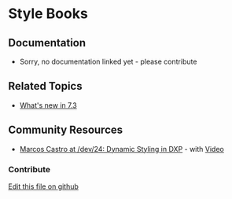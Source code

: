 # Style Books

## Documentation

* Sorry, no documentation linked yet - please contribute

## Related Topics

* [What's new in 7.3](https://learn.liferay.com/dxp/7.x/en/getting-started/whats-new-73.html#stylebooks)

## Community Resources

* [Marcos Castro at /dev/24: Dynamic Styling in DXP](https://liferay.dev/24#Dynamic%20Styling%20in%20DXP) - with [Video](https://youtu.be/Mu0LcyOPadQ?t=33500)

### Contribute

[Edit this file on github](https://github.com/olafk/controlpanel-documentation-docs/blob/master/md/73en/com_liferay_style_book_web_internal_portlet_StyleBookPortlet/style_book_view.md)
